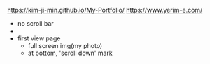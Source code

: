 
https://kim-ji-min.github.io/My-Portfolio/
https://www.yerim-e.com/


- no scroll bar
-
- first view page
	- full screen img(my photo)
	- at bottom, 'scroll down' mark
